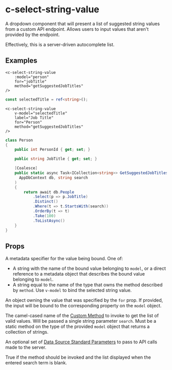 # c-select-string-value

<!-- MARKER:summary -->
    
A dropdown component that will present a list of suggested string values from a custom API endpoint. Allows users to input values that aren't provided by the endpoint.

Effectively, this is a server-driven autocomplete list.

<!-- MARKER:summary-end -->

## Examples

``` vue-html
<c-select-string-value 
    :model="person" 
    for="jobTitle"
    method="getSuggestedJobTitles"
/>
```

``` ts
const selectedTitle = ref<string>();
```
``` vue-html
<c-select-string-value 
    v-model="selectedTitle"
    label="Job Title"
    for="Person"
    method="getSuggestedJobTitles"
/>
```

``` c#
class Person 
{
    public int PersonId { get; set; } 

    public string JobTitle { get; set; }

    [Coalesce]
    public static async Task<ICollection<string>> GetSuggestedJobTitles(
      AppDbContext db, string search
    )
    {
        return await db.People
            .Select(p => p.JobTitle)
            .Distinct()
            .Where(t => t.StartsWith(search))
            .OrderBy(t => t)
            .Take(100)
            .ToListAsync()
    }
}
```

## Props

<Prop def="for: string | Property | Value" lang="ts" />

A metadata specifier for the value being bound. One of:
    
- A string with the name of the bound value belonging to `model`, or a direct reference to a metadata object that describes the bound value belonging to `model`.
- A string equal to the name of the type that owns the method described by `method`. Use `v-model` to bind the selected string value.

<Prop def="model: Model" lang="ts" />

An object owning the value that was specified by the `for` prop. If provided, the input will be bound to the corresponding property on the `model` object.

<Prop def="method: string" lang="ts" />

The camel-cased name of the [Custom Method](/modeling/model-components/methods.md) to invoke to get the list of valid values. Will be passed a single string parameter `search`. Must be a static method on the type of the provided `model` object that returns a collection of strings.

<Prop def="params?: DataSourceParameters" lang="ts" />

An optional set of [Data Source Standard Parameters](/modeling/model-components/data-sources.md#standard-parameters) to pass to API calls made to the server.

<Prop def="listWhenEmpty?: boolean = false" lang="ts" />

True if the method should be invoked and the list displayed when the entered search term is blank.





